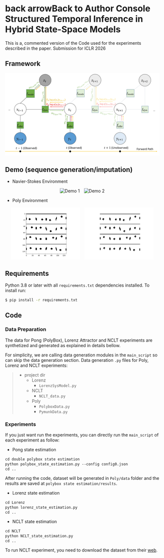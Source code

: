 # back arrowBack to Author Console Structured Temporal Inference in Hybrid State-Space Models
This is a, commented version of the Code used for the experiments described in the paper.
Submission for ICLR 2026

## Framework

![image](./Figs/factor_plot_page-0001.jpg)

## Demo (sequence generation/imputation)


<!--  ![Demo](./Figs/gen_sequence_genseq12.gif) -->
*  Navier-Stokes Environment
<p align="center">
  <img src="./Figs/trajectory_all.gif" alt="Demo 1" width="45%" style="margin-right: 10px;">
  <img src="./Figs/trajectory_pissm.gif" alt="Demo 2" width="45%">
</p>

*  Poly Environment
<p align="center">
  <img src="./Figs/gen_sequence_ponggenseq4.gif" alt="Demo 1" width="45%" style="margin-right: 10px;">
  <img src="./Figs/impute_sequence_ponggenseq4.gif" alt="Demo 2" width="45%">
</p>


## Requirements

Python 3.8 or later with all ```requirements.txt``` dependencies installed. To install run:
```bash
$ pip install -r requirements.txt
```

## Code
### Data Preparation
The data for Pong (PolyBox), Lorenz Attractor and NCLT experiments
are synthetized and generated as explained in details bellow.

For simplicity, we are calling data generation modules in the ``main_script`` so can skip the data generation section.
Data generation `.py` files for Poly, Lorenz and NCLT experiments:

>   * project dir
>     * Lorenz
>       * `LorenzSysModel.py`
>     * NCLT
>       * `NCLT_data.py`
>     * Poly
>       * `PolyboxData.py`
>       * `PymunkData.py`    


### Experiments
If you just want run the experiments, you can directly run the ``main_script`` of each experiment as follow:


* Pong state estimation
 ```
cd double polybox state estimation
python polybox_state_estimation.py --config config0.json
cd ..
```
After running the code, dataset will be generated in `Poly/data` folder and the results are saved at 
`polybox state estimation/results`.



* Lorenz state estimation
 ```
cd Lorenz
python lorenz_state_estimation.py 
cd ..
```




* NCLT state estimation
 ```
cd NCLT
python NCLT_state_estimation.py 
cd ..
```
To run NCLT experiment, you need to download the dataset from their [web](https://robots.engin.umich.edu/nclt/).




